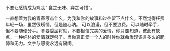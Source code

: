 不要让感情成为鸡肋“ 食之无味、弃之可惜”。

一直想着为我的青春写点什么，为我和你的故事和过往留下点什么，不然觉得枉费年轻一场，虽然很矫情，但是随心呐。
可以浪漫，但不要浪费。可以随时牵手，但不要随便分手。不要委屈将就，不要相信完美的爱情，你只要知道，彼此有缺点，一种纯朴的爱情就足够了。当你真正爱一个人的时候你就会发现语言多么的脆弱和无力。文字与感觉永远有隔阂。
